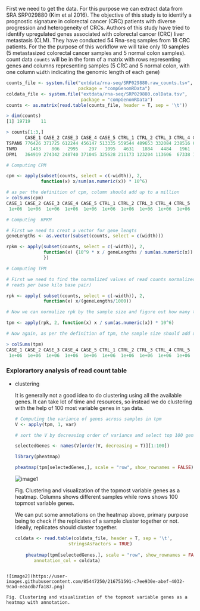 First we need to get the data. For this purpose we can extract data from SRA SRP029880 (Kim et al 2016). The objective of this study is to identify a prognostic signature in colorectal cancer (CRC) patients with diverse progression and heterogeneity of CRCs. Authors of this study have tried to identify upregulated genes associated with colorectal cancer (CRC) liver metastasis (CLM). They have conducted 54 Rna-seq samples from 18 CRC patients. For the the purpose of this workflow we will take only 10 samples (5 metastasized colorectal cancer samples and 5 normal colon samples). count data `counts` will be in the form of a matrix with rows representing genes and columns representing samples (5 CRC and 5 normal colon, with one column `width` indicating the genomic length of each gene) 


```r
counts_file <- system.file("extdata/rna-seq/SRP029880.raw_counts.tsv",
                           package = "compGenomRData")
coldata_file <- system.file("extdata/rna-seq/SRP029880.colData.tsv",
                            package = "compGenomRData")
counts <- as.matrix(read.table(counts_file, header = T, sep = '\t'))

> dim(counts)
[1] 19719    11

> counts[1:3,]
       CASE_1 CASE_2 CASE_3 CASE_4 CASE_5 CTRL_1 CTRL_2 CTRL_3 CTRL_4 CTRL_5 width
TSPAN6 776426 371725 612244 456147 513335 559544 489653 332084 238516 634115 12883
TNMD     1483    806   2995    297   1095   4631   1884   4484   1961   3976 15084
DPM1   364919 274342 248740 371045 325628 211173 123204 113606  67338 198331 23689

# Computing CPM

cpm <- apply(subset(counts, select = c(-width)), 2,
             function(x) x/sum(as.numeric(x)) * 10^6)

# as per the definition of cpm, column should add up to a million
> colSums(cpm)
CASE_1 CASE_2 CASE_3 CASE_4 CASE_5 CTRL_1 CTRL_2 CTRL_3 CTRL_4 CTRL_5 
 1e+06  1e+06  1e+06  1e+06  1e+06  1e+06  1e+06  1e+06  1e+06  1e+06 

# Computing  RPKM            

# First we need to creat a vector for gene lengts
geneLengths <- as.vector(subset(counts, select = c(width)))

rpkm <- apply(subset(counts, select = c(-width)), 2,
              function(x) {10^9 * x / geneLengths / sum(as.numeric(x))
              })

# Computing TPM

# First we need to find the normalized values of read counts normalized by the gene lengths (geneLengths/1000; i.e., # of 
# reads per base kilo base pair)

rpk <- apply( subset(counts, select = c(-width)), 2,
              function(x) x/(geneLengths/1000))

# Now we can normalize rpk by the sample size and figure out how many transcripts are there out a million reads

tpm <- apply(rpk, 2, function(x) x / sum(as.numeric(x)) * 10^6)

# Now again, as per the definition of tpm, the sample size should add up to a million which indeed is the case.

> colSums(tpm)
CASE_1 CASE_2 CASE_3 CASE_4 CASE_5 CTRL_1 CTRL_2 CTRL_3 CTRL_4 CTRL_5 
 1e+06  1e+06  1e+06  1e+06  1e+06  1e+06  1e+06  1e+06  1e+06  1e+06 
```

### Explorartory analysis of read count table
+ clustering
  
  It is generally not a good idea to do clustering using all the available genes. It can take lot of time and resources, so instead we do clustering with the help of 100 most variable genes in `tpm` data.
  
  ```r
  # Computing the variance of genes across samples in tpm
  V <- apply(tpm, 1, var)
  
  # sort the V by decreasing order of variance and select top 100 genes.
  
  selectedGenes <- names(V[order(V, decreasing = T)][1:100])
  
  library(pheatmap)
  
  pheatmap(tpm[selectedGenes,], scale = "row", show_rownames = FALSE)
  ```
  
  ![image1](https://user-images.githubusercontent.com/85447250/216706661-1fe21cfc-173e-4c6b-bbb3-1e46766a6154.png)
  
  Fig. Clustering and visualization of the topmost variable genes as a heatmap. Columns shows different samples while rows shows 100 topmost variable genes.
  
  We can put some annotations on the heatmap above, primary purpose being to check if the replicates of a sample cluster together or not. Ideally, replicates should cluster together.
  
  ```r
  coldata <- read.table(coldata_file, header = T, sep = '\t',
                      stringsAsFactors = TRUE)
                      
      pheatmap(tpm[selectedGenes,], scale = "row", show_rownames = FALSE, 
         annotation_col = coldata)
 ```
 
 ![image2](https://user-images.githubusercontent.com/85447250/216751591-c7ee930e-abef-4032-9cad-eeacdb7fa187.png)
 
 Fig. Clustering and visualization of the topmost variable genes as a heatmap with annotation.

  
  
  

  
  
  
  





